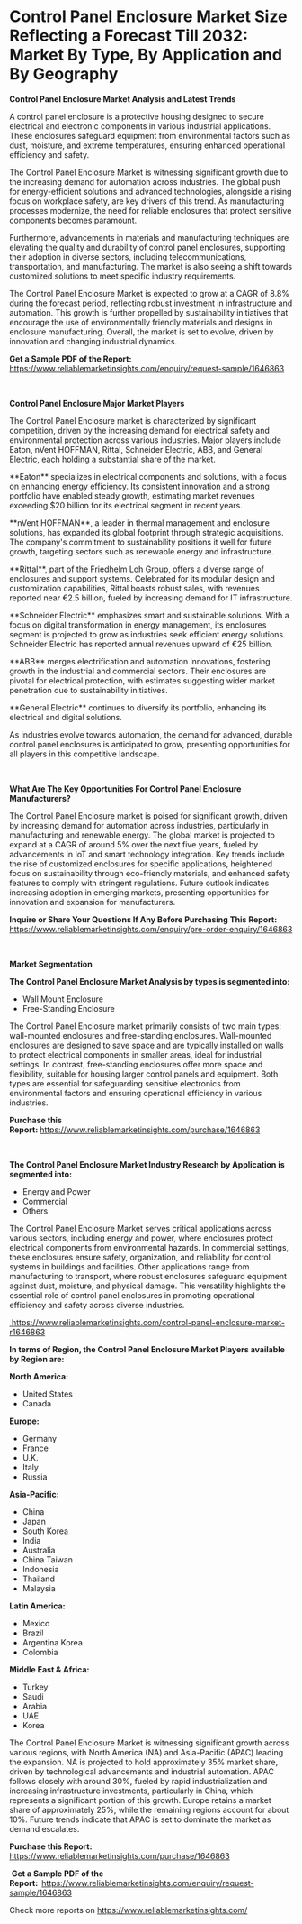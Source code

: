 <p><h1>Control Panel Enclosure Market Size Reflecting a Forecast Till 2032: Market By Type, By Application and By Geography</h1></p><p><strong>Control Panel Enclosure Market Analysis and Latest Trends</strong></p>
<p><p>A control panel enclosure is a protective housing designed to secure electrical and electronic components in various industrial applications. These enclosures safeguard equipment from environmental factors such as dust, moisture, and extreme temperatures, ensuring enhanced operational efficiency and safety.</p><p>The Control Panel Enclosure Market is witnessing significant growth due to the increasing demand for automation across industries. The global push for energy-efficient solutions and advanced technologies, alongside a rising focus on workplace safety, are key drivers of this trend. As manufacturing processes modernize, the need for reliable enclosures that protect sensitive components becomes paramount.</p><p>Furthermore, advancements in materials and manufacturing techniques are elevating the quality and durability of control panel enclosures, supporting their adoption in diverse sectors, including telecommunications, transportation, and manufacturing. The market is also seeing a shift towards customized solutions to meet specific industry requirements.</p><p>The Control Panel Enclosure Market is expected to grow at a CAGR of 8.8% during the forecast period, reflecting robust investment in infrastructure and automation. This growth is further propelled by sustainability initiatives that encourage the use of environmentally friendly materials and designs in enclosure manufacturing. Overall, the market is set to evolve, driven by innovation and changing industrial dynamics.</p></p>
<p><strong>Get a Sample PDF of the Report:&nbsp;</strong> <a href="https://www.reliablemarketinsights.com/enquiry/request-sample/1646863?utm_campaign=2951&utm_medium=2&utm_source=Github&utm_content=ia&utm_term=11042025&utm_id=control-panel-enclosure">https://www.reliablemarketinsights.com/enquiry/request-sample/1646863</a></p>
<p>&nbsp;</p>
<p><strong>Control Panel Enclosure Major Market Players</strong></p>
<p><p>The Control Panel Enclosure market is characterized by significant competition, driven by the increasing demand for electrical safety and environmental protection across various industries. Major players include Eaton, nVent HOFFMAN, Rittal, Schneider Electric, ABB, and General Electric, each holding a substantial share of the market.</p><p>**Eaton** specializes in electrical components and solutions, with a focus on enhancing energy efficiency. Its consistent innovation and a strong portfolio have enabled steady growth, estimating market revenues exceeding $20 billion for its electrical segment in recent years.</p><p>**nVent HOFFMAN**, a leader in thermal management and enclosure solutions, has expanded its global footprint through strategic acquisitions. The company's commitment to sustainability positions it well for future growth, targeting sectors such as renewable energy and infrastructure.</p><p>**Rittal**, part of the Friedhelm Loh Group, offers a diverse range of enclosures and support systems. Celebrated for its modular design and customization capabilities, Rittal boasts robust sales, with revenues reported near €2.5 billion, fueled by increasing demand for IT infrastructure.</p><p>**Schneider Electric** emphasizes smart and sustainable solutions. With a focus on digital transformation in energy management, its enclosures segment is projected to grow as industries seek efficient energy solutions. Schneider Electric has reported annual revenues upward of €25 billion.</p><p>**ABB** merges electrification and automation innovations, fostering growth in the industrial and commercial sectors. Their enclosures are pivotal for electrical protection, with estimates suggesting wider market penetration due to sustainability initiatives.</p><p>**General Electric** continues to diversify its portfolio, enhancing its electrical and digital solutions. </p><p>As industries evolve towards automation, the demand for advanced, durable control panel enclosures is anticipated to grow, presenting opportunities for all players in this competitive landscape.</p></p>
<p>&nbsp;</p>
<p><strong>What Are The Key Opportunities For Control Panel Enclosure Manufacturers?</strong></p>
<p><p>The Control Panel Enclosure market is poised for significant growth, driven by increasing demand for automation across industries, particularly in manufacturing and renewable energy. The global market is projected to expand at a CAGR of around 5% over the next five years, fueled by advancements in IoT and smart technology integration. Key trends include the rise of customized enclosures for specific applications, heightened focus on sustainability through eco-friendly materials, and enhanced safety features to comply with stringent regulations. Future outlook indicates increasing adoption in emerging markets, presenting opportunities for innovation and expansion for manufacturers.</p></p>
<p><strong>Inquire or Share Your Questions If Any Before Purchasing This Report:</strong> <a href="https://www.reliablemarketinsights.com/enquiry/pre-order-enquiry/1646863?utm_campaign=2951&utm_medium=2&utm_source=Github&utm_content=ia&utm_term=11042025&utm_id=control-panel-enclosure">https://www.reliablemarketinsights.com/enquiry/pre-order-enquiry/1646863</a></p>
<p>&nbsp;</p>
<p><strong>Market Segmentation</strong></p>
<p><strong>The Control Panel Enclosure Market Analysis by types is segmented into:</strong></p>
<p><ul><li>Wall Mount Enclosure</li><li>Free-Standing Enclosure</li></ul></p>
<p><p>The Control Panel Enclosure market primarily consists of two main types: wall-mounted enclosures and free-standing enclosures. Wall-mounted enclosures are designed to save space and are typically installed on walls to protect electrical components in smaller areas, ideal for industrial settings. In contrast, free-standing enclosures offer more space and flexibility, suitable for housing larger control panels and equipment. Both types are essential for safeguarding sensitive electronics from environmental factors and ensuring operational efficiency in various industries.</p></p>
<p><strong>Purchase this Report:&nbsp;</strong><a href="https://www.reliablemarketinsights.com/purchase/1646863?utm_campaign=2951&utm_medium=2&utm_source=Github&utm_content=ia&utm_term=11042025&utm_id=control-panel-enclosure">https://www.reliablemarketinsights.com/purchase/1646863</a></p>
<p>&nbsp;</p>
<p><strong>The Control Panel Enclosure Market Industry Research by Application is segmented into:</strong></p>
<p><ul><li>Energy and Power</li><li>Commercial</li><li>Others</li></ul></p>
<p><p>The Control Panel Enclosure Market serves critical applications across various sectors, including energy and power, where enclosures protect electrical components from environmental hazards. In commercial settings, these enclosures ensure safety, organization, and reliability for control systems in buildings and facilities. Other applications range from manufacturing to transport, where robust enclosures safeguard equipment against dust, moisture, and physical damage. This versatility highlights the essential role of control panel enclosures in promoting operational efficiency and safety across diverse industries.</p></p>
<p><a href="https://www.reliablemarketinsights.com/control-panel-enclosure-market-r1646863?utm_campaign=2951&utm_medium=2&utm_source=Github&utm_content=ia&utm_term=11042025&utm_id=control-panel-enclosure">&nbsp;https://www.reliablemarketinsights.com/control-panel-enclosure-market-r1646863</a></p>
<p><strong>In terms of Region, the Control Panel Enclosure Market Players available by Region are:</strong></p>
<p>
    <p> <strong> North America: </strong>
        <ul>
            <li>United States</li>
            <li>Canada</li>
        </ul>
        </p> 
    <p> <strong> Europe: </strong>
        <ul>
            <li>Germany</li>
            <li>France</li>
            <li>U.K.</li>
            <li>Italy</li>
            <li>Russia</li>
        </ul>
        </p> 
    <p> <strong> Asia-Pacific: </strong>
        <ul>
            <li>China</li>
            <li>Japan</li>
            <li>South Korea</li>
            <li>India</li>
            <li>Australia</li>
            <li>China Taiwan</li>
            <li>Indonesia</li>
            <li>Thailand</li>
            <li>Malaysia</li>
        </ul>
        </p> 
    <p> <strong> Latin America: </strong>
        <ul>
            <li>Mexico</li>
            <li>Brazil</li>
            <li>Argentina Korea</li>
            <li>Colombia</li>
        </ul>
        </p> 
    <p> <strong> Middle East & Africa: </strong>
        <ul>
            <li>Turkey</li>
            <li>Saudi</li>
            <li>Arabia</li>
            <li>UAE</li>
            <li>Korea</li>
        </ul>
    </p>
    </p>
<p><p>The Control Panel Enclosure Market is witnessing significant growth across various regions, with North America (NA) and Asia-Pacific (APAC) leading the expansion. NA is projected to hold approximately 35% market share, driven by technological advancements and industrial automation. APAC follows closely with around 30%, fueled by rapid industrialization and increasing infrastructure investments, particularly in China, which represents a significant portion of this growth. Europe retains a market share of approximately 25%, while the remaining regions account for about 10%. Future trends indicate that APAC is set to dominate the market as demand escalates.</p></p>
<p><strong>Purchase this Report: </strong><a href="https://www.reliablemarketinsights.com/purchase/1646863?utm_campaign=2951&utm_medium=2&utm_source=Github&utm_content=ia&utm_term=11042025&utm_id=control-panel-enclosure">https://www.reliablemarketinsights.com/purchase/1646863</a></p>
<p>&nbsp;<strong>Get a Sample PDF of the Report:&nbsp;&nbsp;</strong><a href="https://www.reliablemarketinsights.com/enquiry/request-sample/1646863?utm_campaign=2951&utm_medium=2&utm_source=Github&utm_content=ia&utm_term=11042025&utm_id=control-panel-enclosure">https://www.reliablemarketinsights.com/enquiry/request-sample/1646863</a></p>
<p><strong></strong></p>
<p>Check more reports on <a href="https://www.reliablemarketinsights.com/?utm_campaign=2951&utm_medium=2&utm_source=Github&utm_content=ia&utm_term=11042025&utm_id=control-panel-enclosure">https://www.reliablemarketinsights.com/</a></p>